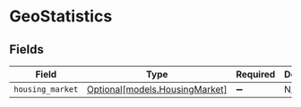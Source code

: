 # GeoStatistics


## Fields

| Field                                                        | Type                                                         | Required                                                     | Description                                                  |
| ------------------------------------------------------------ | ------------------------------------------------------------ | ------------------------------------------------------------ | ------------------------------------------------------------ |
| `housing_market`                                             | [Optional[models.HousingMarket]](../models/housingmarket.md) | :heavy_minus_sign:                                           | N/A                                                          |